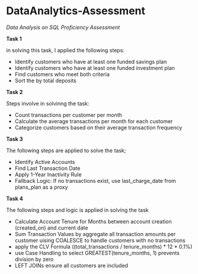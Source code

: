# DataAnalytics-Assessment

_Data Analysis on SQL Proficiency Assessment_

**Task 1**

in solving this task, I applied the following steps:
- Identify customers who have at least one funded savings plan
- Identify customers who have at least one funded investment plan
- Find customers who meet both criteria
- Sort the by total deposits

**Task 2**

Steps involve in solvinng the task:
- Count transactions per customer per month
- Calculate the average transactions per month for each customer
- Categorize customers based on their average transaction frequency

**Task 3**

The following steps are applied to solve the task;
- Identify Active Accounts
- Find Last Transaction Date
- Apply 1-Year Inactivity Rule
- Fallback Logic: If no transactions exist, use last_charge_date from plans_plan as a proxy

**Task 4**

The following steps and logic is applied in solving the task
- Calculate Account Tenure for Months between account creation (created_on) and current date
- Sum Transaction Values  by aggregate all transaction amounts per customer  uising COALESCE to handle customers with no transactions
- apply the CLV Formula ((total_transactions / tenure_months) * 12 * 0.1%)
- use Case Handling to select GREATEST(tenure_months, 1) prevents division by zero
- LEFT JOINs ensure all customers are included



